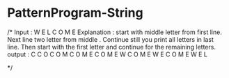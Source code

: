 # PatternProgram-String
/*
Input : W E L C O M E
Explanation : start with middle letter from first line. Next line two letter from middle . Continue
still you print all letters in last line. Then start with the first letter and continue for the remaining
letters.
output :
            C
          C O
        C O M
      C O M E
    C O M E W
   C O M E W E
 C O M E W E L

*/
